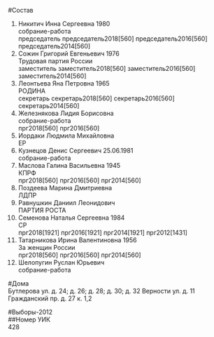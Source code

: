 #Состав  
1. Никитич Инна Сергеевна 1980  
    собрание-работа  
    председатель председатель2018[560] председатель2016[560] председатель2014[560]  
2. Сожин Григорий Евгеньевич 1976  
    Трудовая партия России  
    заместитель заместитель2018[560] заместитель2016[560] заместитель2014[560]  
3. Леонтьева Яна Петровна 1965  
    РОДИНА  
    секретарь секретарь2018[560] секретарь2016[560] секретарь2014[560]  
4. Железнякова Лидия Борисовна  
    собрание-работа  
    прг2018[560] прг2016[560]  
5. Иордаки Людмила Михайловна  
    ЕР  
6. Кузнецов Денис Сергеевич 25.06.1981  
    собрание-работа  
7. Маслова Галина Васильевна 1945  
    КПРФ  
    прг2018[560] прг2016[560] прг2014[560]  
8. Поздеева Марина Дмитриевна  
    ЛДПР  
9. Равнушкин Даниил Леонидович  
    ПАРТИЯ РОСТА  
10. Семенова Наталья Сергеевна 1984  
    СР  
    прг2018[1921] прг2016[1921] прг2014[1921] прг2012[1431]  
11. Татарникова Ирина Валентиновна 1956  
    За женщин России  
    прг2018[560] прг2016[560] прг2014[560]  
12. Шелопугин Руслан Юрьевич  
    собрание-работа  
  
#Дома  
Бутлерова ул. д. 24; д. 26; д. 28; д. 30; д. 32 Верности ул. д. 11 Гражданский пр. д. 27 к. 1,2  
  
#Выборы-2012  
##Номер УИК  
428  
